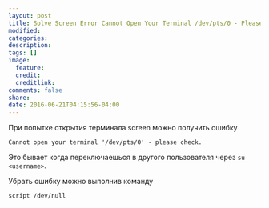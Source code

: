 ```yaml
---
layout: post
title: Solve Screen Error Cannot Open Your Terminal /dev/pts/0 - Please Check
modified:
categories:
description:
tags: []
image:
  feature:
  credit:
  creditlink:
comments: false
share:
date: 2016-06-21T04:15:56-04:00
---
```


При попытке открытия терминала screen можно получить ошибку

```
Cannot open your terminal '/dev/pts/0' - please check.
```

Это бывает когда переключаешься в другого пользователя через `su <username>`.

Убрать ошибку можно выполнив команду


```
script /dev/null
```

